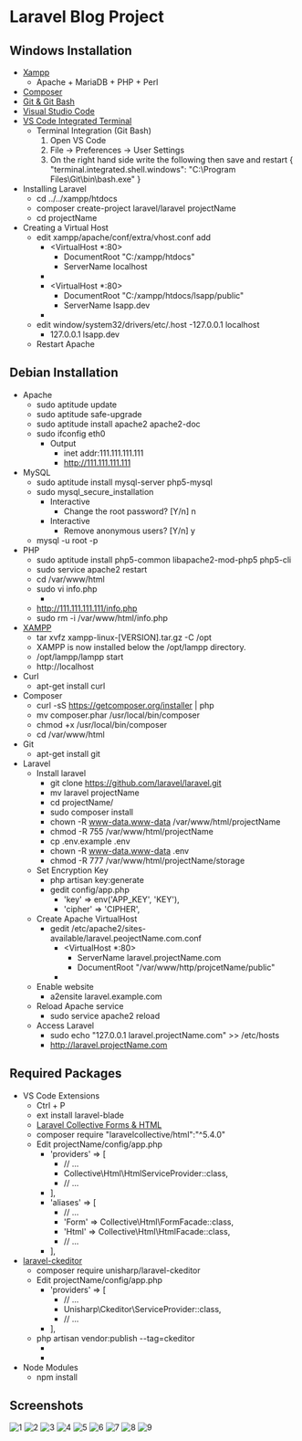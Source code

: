 # Laravel Blog Project
## Windows Installation
  - [Xampp](https://www.apachefriends.org/download.html)
    - Apache + MariaDB + PHP + Perl
  - [Composer](https://getcomposer.org/doc/00-intro.md)
  - [Git & Git Bash](https://git-scm.com/downloads)
  - [Visual Studio Code](https://code.visualstudio.com/Download)
  - [VS Code Integrated Terminal](https://code.visualstudio.com/docs/editor/integrated-terminal)
    - Terminal Integration (Git Bash)
      1. Open VS Code
      2. File -> Preferences -> User Settings
      3. On the right hand side write the following then save and restart
        {
        "terminal.integrated.shell.windows": "C:\\Program Files\\Git\\bin\\bash.exe"
        }
  - Installing Laravel
    - cd ../../xampp/htdocs
    - composer create-project laravel/laravel projectName
    - cd projectName
  - Creating a Virtual Host
    - edit xampp/apache/conf/extra/vhost.conf add
      - <VirtualHost *:80>
        - DocumentRoot "C:/xampp/htdocs"
        - ServerName localhost
      - </VirtualHost>
      - <VirtualHost *:80>
        - DocumentRoot "C:/xampp/htdocs/lsapp/public"
        - ServerName lsapp.dev
      - </VirtualHost>
    - edit window/system32/drivers/etc/.host
      -127.0.0.1 localhost
      - 127.0.0.1 lsapp.dev
    - Restart Apache

## Debian Installation
  - Apache
    - sudo aptitude update
    - sudo aptitude safe-upgrade
    - sudo aptitude install apache2 apache2-doc
    - sudo ifconfig eth0
      - Output
        - inet addr:111.111.111.111
        - http://111.111.111.111
  - MySQL
    - sudo aptitude install mysql-server php5-mysql
    - sudo mysql_secure_installation
      - Interactive
        - Change the root password? [Y/n] n
      - Interactive
        - Remove anonymous users? [Y/n] y
    - mysql -u root -p
  - PHP
    - sudo aptitude install php5-common libapache2-mod-php5 php5-cli
    - sudo service apache2 restart
    - cd /var/www/html
    - sudo vi info.php
      - <?php phpinfo(); ?>
    - http://111.111.111.111/info.php
    - sudo rm -i /var/www/html/info.php
  - [XAMPP](https://www.apachefriends.org/download.html)
    - tar xvfz xampp-linux-[VERSION].tar.gz -C /opt
    - XAMPP is now installed below the /opt/lampp directory.
    - /opt/lampp/lampp start
    - http://localhost
  - Curl
    - apt-get install curl
  - Composer
    - curl -sS https://getcomposer.org/installer | php
    - mv composer.phar /usr/local/bin/composer
    - chmod +x /usr/local/bin/composer
    - cd /var/www/html
  - Git
    - apt-get install git
  - Laravel
    - Install laravel
      - git clone https://github.com/laravel/laravel.git
      - mv laravel projectName
      - cd projectName/
      - sudo composer install
      - chown -R www-data.www-data /var/www/html/projectName
      - chmod -R 755 /var/www/html/projectName
      - cp .env.example .env
      - chown -R www-data.www-data .env
      - chmod -R 777 /var/www/html/projectName/storage
    - Set Encryption Key
      - php artisan key:generate
      - gedit config/app.php
        - 'key' => env('APP_KEY', 'KEY'),
        - 'cipher' => 'CIPHER',
    - Create Apache VirtualHost
      - gedit /etc/apache2/sites-available/laravel.peojectName.com.conf
        - <VirtualHost *:80>
          - ServerName laravel.projectName.com
          - DocumentRoot "/var/www/http/projcetName/public"
        - </VirtualHost>
    - Enable website
      - a2ensite laravel.example.com
    - Reload Apache service
      - sudo service apache2 reload
    - Access Laravel
      - sudo echo "127.0.0.1  laravel.projectName.com" >> /etc/hosts
      - http://laravel.projectName.com

## Required Packages
  - VS Code Extensions
    - Ctrl + P
    - ext install laravel-blade
    - [Laravel Collective Forms & HTML](https://laravelcollective.com/docs/master/html)
    - composer require "laravelcollective/html":"^5.4.0"
    - Edit projectName/config/app.php
      - 'providers' => [
        - // ...
        - Collective\Html\HtmlServiceProvider::class,
        - // ...
      - ],
      - 'aliases' => [
        - // ...
        - 'Form' => Collective\Html\FormFacade::class,
        - 'Html' => Collective\Html\HtmlFacade::class,
        - // ...
      - ],
  - [laravel-ckeditor](https://github.com/UniSharp/laravel-ckeditor)
    - composer require unisharp/laravel-ckeditor
    - Edit projectName/config/app.php
      - 'providers' => [
        - // ...
        - Unisharp\Ckeditor\ServiceProvider::class,
        - // ...
      - ],
    - php artisan vendor:publish --tag=ckeditor
      - <script src="/vendor/unisharp/laravel-ckeditor/ckeditor.js"></script>
      - <script>
        - CKEDITOR.replace( 'article-ckeditor' );
      - </script>
  - Node Modules
    - npm install
## Screenshots
![1](https://github.com/alansary/Laravel-Blog-Project/blob/master/images/1.png)
![2](https://github.com/alansary/Laravel-Blog-Project/blob/master/images/2.png)
![3](https://github.com/alansary/Laravel-Blog-Project/blob/master/images/3.png)
![4](https://github.com/alansary/Laravel-Blog-Project/blob/master/images/4.png)
![5](https://github.com/alansary/Laravel-Blog-Project/blob/master/images/5.png)
![6](https://github.com/alansary/Laravel-Blog-Project/blob/master/images/6.png)
![7](https://github.com/alansary/Laravel-Blog-Project/blob/master/images/7.png)
![8](https://github.com/alansary/Laravel-Blog-Project/blob/master/images/8.png)
![9](https://github.com/alansary/Laravel-Blog-Project/blob/master/images/9.png)
